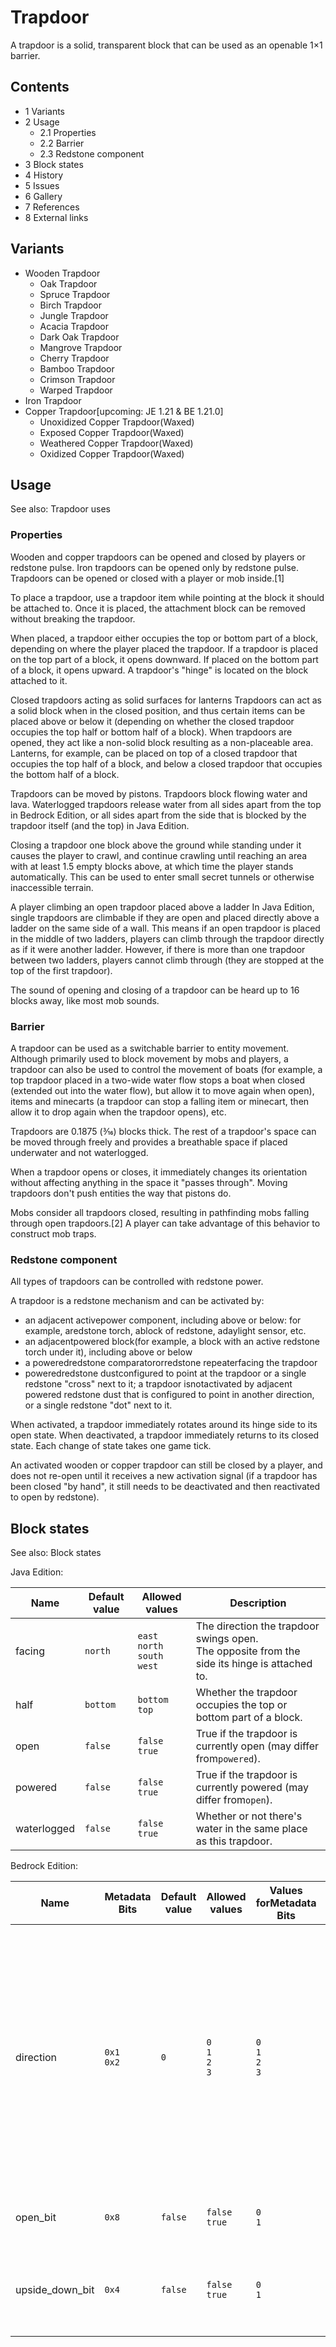 # Trapdoor
A trapdoor is a solid, transparent block that can be used as an openable 1×1 barrier.

## Contents
- 1 Variants
- 2 Usage
	- 2.1 Properties
	- 2.2 Barrier
	- 2.3 Redstone component
- 3 Block states
- 4 History
- 5 Issues
- 6 Gallery
- 7 References
- 8 External links

## Variants
- Wooden Trapdoor
	- Oak Trapdoor
	- Spruce Trapdoor
	- Birch Trapdoor
	- Jungle Trapdoor
	- Acacia Trapdoor
	- Dark Oak Trapdoor
	- Mangrove Trapdoor
	- Cherry Trapdoor
	- Bamboo Trapdoor
	- Crimson Trapdoor
	- Warped Trapdoor
- Iron Trapdoor
- Copper Trapdoor‌[upcoming: JE 1.21 & BE 1.21.0]
	- Unoxidized Copper Trapdoor(Waxed)
	- Exposed Copper Trapdoor(Waxed)
	- Weathered Copper Trapdoor(Waxed)
	- Oxidized Copper Trapdoor(Waxed)

## Usage
See also: Trapdoor uses

### Properties
Wooden and copper trapdoors can be opened and closed by players or redstone pulse. Iron trapdoors can be opened only by redstone pulse. Trapdoors can be opened or closed with a player or mob inside.[1]

To place a trapdoor, use a trapdoor item while pointing at the block it should be attached to. Once it is placed, the attachment block can be removed without breaking the trapdoor.

When placed, a trapdoor either occupies the top or bottom part of a block, depending on where the player placed the trapdoor. If a trapdoor is placed on the top part of a block, it opens downward. If placed on the bottom part of a block, it opens upward. A trapdoor's "hinge" is located on the block attached to it.

Closed trapdoors acting as solid surfaces for lanterns
Trapdoors can act as a solid block when in the closed position, and thus certain items can be placed above or below it (depending on whether the closed trapdoor occupies the top half or bottom half of a block). When trapdoors are opened, they act like a non-solid block resulting as a non-placeable area. Lanterns, for example, can be placed on top of a closed trapdoor that occupies the top half of a block, and below a closed trapdoor that occupies the bottom half of a block.

Trapdoors can be moved by pistons. Trapdoors block flowing water and lava. Waterlogged trapdoors release water from all sides apart from the top in Bedrock Edition, or all sides apart from the side that is blocked by the trapdoor itself (and the top) in Java Edition.

Closing a trapdoor one block above the ground while standing under it causes the player to crawl, and continue crawling until reaching an area with at least 1.5 empty blocks above, at which time the player stands automatically. This can be used to enter small secret tunnels or otherwise inaccessible terrain.

A player climbing an open trapdoor placed above a ladder
In Java Edition, single trapdoors are climbable if they are open and placed directly above a ladder on the same side of a wall. This means if an open trapdoor is placed in the middle of two ladders, players can climb through the trapdoor directly as if it were another ladder. However, if there is more than one trapdoor between two ladders, players cannot climb through (they are stopped at the top of the first trapdoor).

The sound of opening and closing of a trapdoor can be heard up to 16 blocks away, like most mob sounds.

### Barrier
A trapdoor can be used as a switchable barrier to entity movement. Although primarily used to block movement by mobs and players, a trapdoor can also be used to control the movement of boats (for example, a top trapdoor placed in a two-wide water flow stops a boat when closed (extended out into the water flow), but allow it to move again when open), items and minecarts (a trapdoor can stop a falling item or minecart, then allow it to drop again when the trapdoor opens), etc.

Trapdoors are 0.1875 (3⁄16) blocks thick. The rest of a trapdoor's space can be moved through freely and provides a breathable space if placed underwater and not waterlogged.

When a trapdoor opens or closes, it immediately changes its orientation without affecting anything in the space it "passes through". Moving trapdoors don't push entities the way that pistons do.

Mobs consider all trapdoors closed, resulting in pathfinding mobs falling through open trapdoors.[2] A player can take advantage of this behavior to construct mob traps.

### Redstone component
All types of trapdoors can be controlled with redstone power.

A trapdoor is a redstone mechanism and can be activated by:

- an adjacent activepower component, including above or below: for example, aredstone torch, ablock of redstone, adaylight sensor, etc.
- an adjacentpowered block(for example, a block with an active redstone torch under it), including above or below
- a poweredredstone comparatororredstone repeaterfacing the trapdoor
- poweredredstone dustconfigured to point at the trapdoor or a single redstone "cross" next to it; a trapdoor isnotactivated by adjacent powered redstone dust that is configured to point in another direction, or a single redstone "dot" next to it.

When activated, a trapdoor immediately rotates around its hinge side to its open state. When deactivated, a trapdoor immediately returns to its closed state. Each change of state takes one game tick.

An activated wooden or copper trapdoor can still be closed by a player, and does not re-open until it receives a new activation signal (if a trapdoor has been closed "by hand", it still needs to be deactivated and then reactivated to open by redstone).

## Block states
See also: Block states

Java Edition:

| Name        | Default value | Allowed values                            | Description                                                                                      |
|-------------|---------------|-------------------------------------------|--------------------------------------------------------------------------------------------------|
| facing      | `north`       | `east`<br/>`north`<br/>`south`<br/>`west` | The direction the trapdoor swings open.<br/>The opposite from the side its hinge is attached to. |
| half        | `bottom`      | `bottom`<br/>`top`                        | Whether the trapdoor occupies the top or bottom part of a block.                                 |
| open        | `false`       | `false`<br/>`true`                        | True if the trapdoor is currently open (may differ from`powered`).                               |
| powered     | `false`       | `false`<br/>`true`                        | True if the trapdoor is currently powered (may differ from`open`).                               |
| waterlogged | `false`       | `false`<br/>`true`                        | Whether or not there's water in the same place as this trapdoor.                                 |

Bedrock Edition:

| Name            | Metadata Bits   | Default value | Allowed values              | Values forMetadata Bits     | Description                                                                                                                                                                                                             |
|-----------------|-----------------|---------------|-----------------------------|-----------------------------|-------------------------------------------------------------------------------------------------------------------------------------------------------------------------------------------------------------------------|
| direction       | `0x1`<br/>`0x2` | `0`           | `0`<br/>`1`<br/>`2`<br/>`3` | `0`<br/>`1`<br/>`2`<br/>`3` | The direction the trapdoor is facing.0: Trapdoor on the west side of a block<br/>1: Trapdoor on the east side of a block<br/>2: Trapdoor on the north side of a block<br/>3: Trapdoor on the south side of a block<br/> |
| open_bit        | `0x8`           | `false`       | `false`<br/>`true`          | `0`<br/>`1`                 | True if the trapdoor is currently open.                                                                                                                                                                                 |
| upside_down_bit | `0x4`           | `false`       | `false`<br/>`true`          | `0`<br/>`1`                 | Whether the trapdoor occupies the top or bottom part of a block.                                                                                                                                                        |

